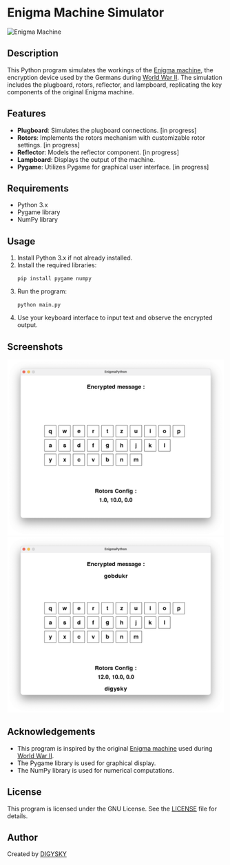 # Enigma Machine Simulator

![Enigma Machine](https://media.ouest-france.fr/v1/pictures/MjAyMTA2Y2FiZWJmY2UzYmQwYTk5YWMwMDk1NDk5ZmQ4MWE0MGI?width=1260&height=708&focuspoint=50%2C50&cropresize=1&client_id=bpeditorial&sign=d7ab2964dc59fc956612670c81ce0545ae38ab5f47119dc6a77209d42407ed54)

## Description
This Python program simulates the workings of the [Enigma machine](https://en.wikipedia.org/wiki/Enigma_machine), the encryption device used by the Germans during [World War II](https://en.wikipedia.org/wiki/World_War_II). The simulation includes the plugboard, rotors, reflector, and lampboard, replicating the key components of the original Enigma machine.

## Features
- **Plugboard**: Simulates the plugboard connections. [in progress]
- **Rotors**: Implements the rotors mechanism with customizable rotor settings. [in progress]
- **Reflector**: Models the reflector component. [in progress]
- **Lampboard**: Displays the output of the machine.
- **Pygame**: Utilizes Pygame for graphical user interface. [in progress]

## Requirements
- Python 3.x
- Pygame library
- NumPy library

## Usage
1. Install Python 3.x if not already installed.
2. Install the required libraries:
   ```
   pip install pygame numpy
   ```
3. Run the program:
   ```
   python main.py
   ```
4. Use your keyboard interface to input text and observe the encrypted output.

## Screenshots
![Screenshot 1](screen1.png)
![Screenshot 2](screen2.png)

## Acknowledgements
- This program is inspired by the original [Enigma machine](https://en.wikipedia.org/wiki/Enigma_machine) used during [World War II](https://en.wikipedia.org/wiki/World_War_II).
- The Pygame library is used for graphical display.
- The NumPy library is used for numerical computations.

## License
This program is licensed under the GNU License. See the [LICENSE](LICENSE) file for details.

## Author
Created by [DIGYSKY](https://github.com/DIGYSKY)
